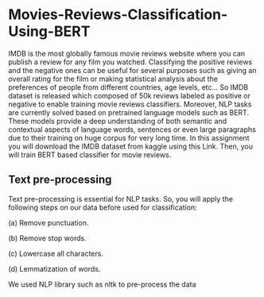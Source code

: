 # Movies-Reviews-Classification-Using-BERT

IMDB is the most globally famous movie reviews website where you can publish a review for
any film you watched. Classifying the positive reviews and the negative ones can be useful for
several purposes such as giving an overall rating for the film or making statistical analysis about
the preferences of people from different countries, age levels, etc... So IMDB dataset is released
which composed of 50k reviews labeled as positive or negative to enable training movie reviews
classifiers. Moreover, NLP tasks are currently solved based on pretrained language models such
as BERT. These models provide a deep understanding of both semantic and contextual aspects
of language words, sentences or even large paragraphs due to their training on huge corpus for
very long time. In this assignment you will download the IMDB dataset from kaggle using this
Link. Then, you will train BERT based classifier for movie reviews.

## Text pre-processing

Text pre-processing is essential for NLP tasks. So, you will apply the following steps on
our data before used for classification:

(a) Remove punctuation.

(b) Remove stop words.

(c) Lowercase all characters.

(d) Lemmatization of words.

We used NLP library such as nltk to pre-process the data

